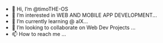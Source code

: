 - 👋 Hi, I’m @timoTHE-OS
- 👀 I’m interested in WEB AND MOBILE APP DEVELOPMENT...
- 🌱 I’m currently learning @ alX...
- 💞️ I’m looking to collaborate on Web Dev Projects ...
- 📫 How to reach me ...

<!---
timoTHE-OS/timoTHE-OS is a ✨ special ✨ repository because its `README.md` (this file) appears on your GitHub profile.
You can click the Preview link to take a look at your changes.
--->
